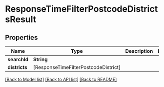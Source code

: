 # ResponseTimeFilterPostcodeDistrictsResult

## Properties
Name | Type | Description | Notes
------------ | ------------- | ------------- | -------------
**searchId** | **String** |  | 
**districts** | [ResponseTimeFilterPostcodeDistrict] |  | 

[[Back to Model list]](../README.md#documentation-for-models) [[Back to API list]](../README.md#documentation-for-api-endpoints) [[Back to README]](../README.md)


